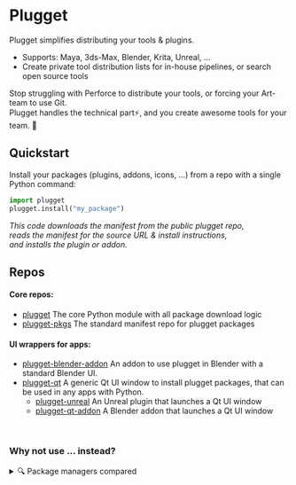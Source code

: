 # Plugget
Plugget simplifies distributing your tools & plugins.  
- Supports: Maya, 3ds-Max, Blender, Krita, Unreal, ...
- Create private tool distribution lists for in-house pipelines, or search open source tools  
  
Stop struggling with Perforce to distribute your tools, or forcing your Art-team to use Git.  
Plugget handles the technical part⚡, and you create awesome tools for your team. 💪  

## Quickstart

Install your packages (plugins, addons, icons, ...) from a repo with a single Python command:
```python
import plugget
plugget.install("my_package")
```
_This code downloads the manifest from the public plugget repo,  
reads the manifest for the source URL & install instructions,  
and installs the plugin or addon._

## Repos

#### Core repos:
- [plugget](https://github.com/plugget/plugget)  The core Python module with all package download logic
- [plugget-pkgs](https://github.com/plugget/plugget-pkgs)  The standard manifest repo for plugget packages

#### UI wrappers for apps:
- [plugget-blender-addon](https://github.com/plugget/plugget-blender-addon)  An addon to use plugget in Blender with a standard Blender UI.
- [plugget-qt](https://github.com/plugget/plugget-qt)  A generic Qt UI window to install plugget packages, that can be used in any apps with Python.
  - [plugget-unreal](https://github.com/plugget/plugget-unreal)  An Unreal plugin that launches a Qt UI window
  - [plugget-qt-addon](https://github.com/plugget/plugget-qt-addon)  A Blender addon that launches a Qt UI window

<br>

### Why not use ... instead?
<details close><summary>🔍 Package managers compared</summary><blockquote>
  
Let's compare existing package managers, to help you understand if you need Plugget:  

Why not use PyPI?
- PyPI only installs packaged python modules. But many Blender scripts are not packaged, e.g. [this](https://github.com/absolute-quantum/cats-blender-plugin) addon.
- Addons aren't meant to be installed as Python packages. Pip installs to `site packages`, instead of `addons`.
- Plugget targets casual users who prefer a UI instead of a console. 
- Plugget also supports other languages than Python, e.g. Maxscript & Unreal plugins

What about WinGet, chocolatey, etc? These solutions install `apps`, Plugget installs  `plugins for apps`  
It might be possible to use Chocolatey's install scripts to install a plugin, however it seems complex, and Chocolatey wasn't designed for this.

</blockquote></details>
